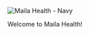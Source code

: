 
![Maila Health - Navy](https://user-images.githubusercontent.com/89526888/185456177-a19d8a04-2254-4954-8e41-f58affe2d62e.png)

Welcome to Maila Health!
